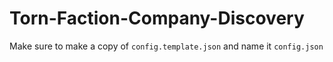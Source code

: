 # Torn-Faction-Company-Discovery

Make sure to make a copy of `config.template.json` and name it `config.json`